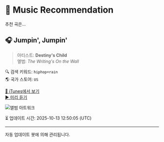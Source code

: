
# 🎵 Music Recommendation

추천 곡은...

## 🎧 Jumpin', Jumpin'  
> 아티스트: **Destiny's Child**  
> 앨범: _The Writing's On the Wall_  

🔍 검색 키워드: `hiphop+rain`  
🌎 국가 스토어: `US`

[🔗 iTunes에서 보기](https://music.apple.com/us/album/jumpin-jumpin/266809606?i=266809755&uo=4)  
[▶️ 미리 듣기](https://audio-ssl.itunes.apple.com/itunes-assets/AudioPreview221/v4/8b/fb/09/8bfb095d-0767-bbb5-2bcb-81684c73fce0/mzaf_6659616826430262890.plus.aac.p.m4a)

![앨범 아트워크](https://is1-ssl.mzstatic.com/image/thumb/Music125/v4/c9/29/74/c92974ce-2bdd-4b86-a261-01adc901bb65/mzi.cmambura.jpg/100x100bb.jpg)

⏳ 업데이트 시간: 2025-10-13 12:50:05 (UTC)

---
자동 업데이트 봇에 의해 관리됩니다.
